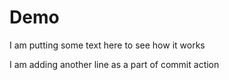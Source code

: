 # Demo

I am putting some text here to see how it works

I am adding another line as a part of commit action
  
